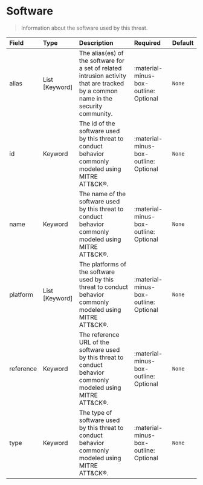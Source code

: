 [comment]: # (AUTOGENERATED MARKDOWN CONTENT)
# Software
> Information about the software used by this threat.

| Field | Type | Description | Required | Default |
| :--- | :--- | :--- | :--- | :--- |
| alias | List [Keyword] | The alias(es) of the software for a set of related intrusion activity that are tracked by a common name in the security community. | :material-minus-box-outline: Optional | `None` |
| id | Keyword | The id of the software used by this threat to conduct behavior commonly modeled using MITRE ATT&CK®. | :material-minus-box-outline: Optional | `None` |
| name | Keyword | The name of the software used by this threat to conduct behavior commonly modeled using MITRE ATT&CK®. | :material-minus-box-outline: Optional | `None` |
| platform | List [Keyword] | The platforms of the software used by this threat to conduct behavior commonly modeled using MITRE ATT&CK®. | :material-minus-box-outline: Optional | `None` |
| reference | Keyword | The reference URL of the software used by this threat to conduct behavior commonly modeled using MITRE ATT&CK®. | :material-minus-box-outline: Optional | `None` |
| type | Keyword | The type of software used by this threat to conduct behavior commonly modeled using MITRE ATT&CK®. | :material-minus-box-outline: Optional | `None` |